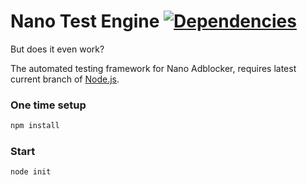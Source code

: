 # Nano Test Engine [![Dependencies](https://david-dm.org/NanoAdblocker/NanoTest.svg)](https://david-dm.org/NanoAdblocker/NanoTest)

But does it even work?

The automated testing framework for Nano Adblocker, requires latest current branch of [Node.js](https://nodejs.org/en/). 

### One time setup

```Bash
npm install
```

### Start

```Bash
node init
```
